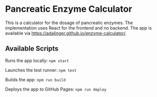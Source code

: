 # Pancreatic Enzyme Calculator

This is a calculator for the dosage of pancreatic enzymes.
The implementation uses React for the frontend and no backend.
The app is available via https://adalinger.github.io/enzyme-calculator/.

## Available Scripts

Runs the app locally: `npm start`

Launches the test runner: `npm test`

Builds the app: `npm run build`

Deploys the app to GitHub Pages: `npm run deploy`